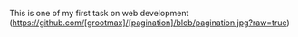 This is one of my first task on web development
(https://github.com/[grootmax]/[pagination]/blob/pagination.jpg?raw=true)

